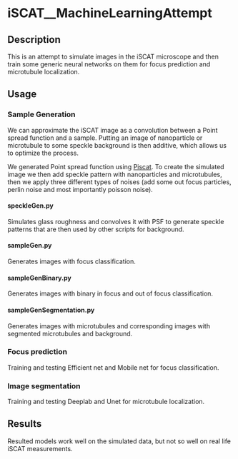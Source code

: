 # iSCAT__MachineLearningAttempt
## Description
This is an attempt to simulate images in the iSCAT microscope and then train some generic neural networks on them for focus prediction and microtubule localization.

## Usage
### Sample Generation
We can approximate the iSCAT image as a convolution between a Point spread function and a sample. Putting an image of nanoparticle or microtubule to some speckle background is then additive, which allows us to optimize the process.

We generated Point spread function using [Piscat](https://piscat.readthedocs.io/). To create the simulated image we then add speckle pattern with nanoparticles and microtubules, then we apply three different types of noises (add some out focus particles, perlin noise and most importantly poisson noise).

#### speckleGen.py
Simulates glass roughness and convolves it with PSF to generate speckle patterns that are then used by other scripts for background.

#### sampleGen.py
Generates images with focus classification.

#### sampleGenBinary.py
Generates images with binary in focus and out of focus classification.

#### sampleGenSegmentation.py
Generates images with microtubules and corresponding images with segmented microtubules and background.

### Focus prediction
Training and testing Efficient net and Mobile net for focus classification.

### Image segmentation
Training and testing Deeplab and Unet for microtubule localization.

## Results
Resulted models work well on the simulated data, but not so well on real life iSCAT measurements.
